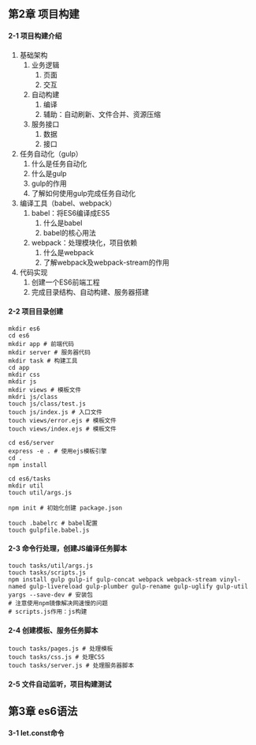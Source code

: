 ## 第2章 项目构建

####  2-1 项目构建介绍 

1. 基础架构
   1. 业务逻辑
      1. 页面
      2. 交互
   2. 自动构建
      1. 编译
      2. 辅助：自动刷新、文件合并、资源压缩
   3. 服务接口
      1. 数据
      2. 接口
2. 任务自动化（gulp）
   1. 什么是任务自动化
   2. 什么是gulp
   3. gulp的作用
   4. 了解如何使用gulp完成任务自动化
3. 编译工具（babel、webpack）
   1. babel：将ES6编译成ES5
      1. 什么是babel
      2. babel的核心用法
   2. webpack：处理模块化，项目依赖
      1. 什么是webpack
      2. 了解webpack及webpack-stream的作用
4. 代码实现
   1. 创建一个ES6前端工程
   2. 完成目录结构、自动构建、服务器搭建

####  2-2 项目目录创建 

```shell
mkdir es6
cd es6
mkdir app # 前端代码
mkdir server # 服务器代码
mkdir task # 构建工具
cd app
mkdir css
mkdir js
mkdir views # 模板文件
mkdri js/class
touch js/class/test.js
touch js/index.js # 入口文件
touch views/error.ejs # 模板文件
touch views/index.ejs # 模板文件

cd es6/server
express -e . # 使用ejs模板引擎
cd .
npm install

cd es6/tasks
mkdir util
touch util/args.js

npm init # 初始化创建 package.json

touch .babelrc # babel配置
touch gulpfile.babel.js
```

####  2-3 命令行处理，创建JS编译任务脚本 

```shell
touch tasks/util/args.js
touch tasks/scripts.js
npm install gulp gulp-if gulp-concat webpack webpack-stream vinyl-named gulp-livereload gulp-plumber gulp-rename gulp-uglify gulp-util yargs --save-dev # 安装包
# 注意使用npm镜像解决网速慢的问题
# scripts.js作用：js构建
```

####  2-4 创建模板、服务任务脚本 

```shell
touch tasks/pages.js # 处理模板
touch tasks/css.js # 处理CSS
touch tasks/server.js # 处理服务器脚本
```

####  2-5 文件自动监听，项目构建测试 

## 第3章 es6语法

####  3-1 let.const命令 

#### 